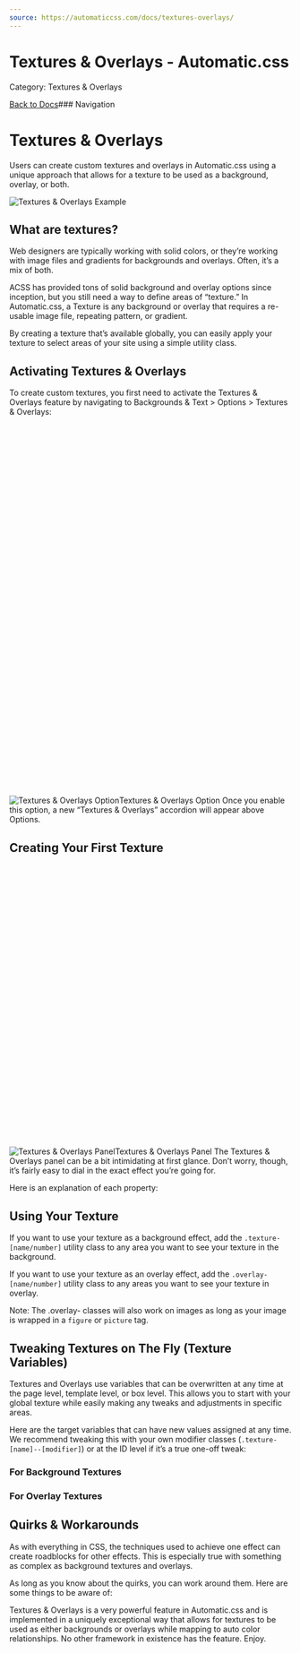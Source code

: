 ```yaml
---
source: https://automaticcss.com/docs/textures-overlays/
---
```


# Textures & Overlays - Automatic.css

Category: Textures & Overlays

[Back to Docs](https://automaticcss.com/docs)### Navigation

# Textures & Overlays

Users can create custom textures and overlays in Automatic.css using a unique approach that allows for a texture to be used as a background, overlay, or both.

![Textures & Overlays Example](https://automaticcss.com/wp-content/uploads/GZs9Um9WAAwRtPv-1024x645.jpeg)
## What are textures?

Web designers are typically working with solid colors, or they’re working with image files and gradients for backgrounds and overlays. Often, it’s a mix of both.

ACSS has provided tons of solid background and overlay options since inception, but you still need a way to define areas of “texture.” In Automatic.css, a Texture is any background or overlay that requires a re-usable image file, repeating pattern, or gradient.

By creating a texture that’s available globally, you can easily apply your texture to select areas of your site using a simple utility class.

## Activating Textures & Overlays

To create custom textures, you first need to activate the Textures & Overlays feature by navigating to Backgrounds & Text > Options > Textures & Overlays:

![Textures & Overlays Option](data:image/svg+xml,%3Csvg%20xmlns='http://www.w3.org/2000/svg'%20width='778'%20height='1024'%20viewBox='0%200%20778%201024'%3E%3C/svg%3E)![Textures & Overlays Option](https://automaticcss.com/wp-content/uploads/CleanShot-2024-10-19-at-09.05.23@2x-778x1024.jpg)Textures & Overlays Option
Once you enable this option, a new “Textures & Overlays” accordion will appear above Options.

## Creating Your First Texture

![Textures & Overlays Panel](data:image/svg+xml,%3Csvg%20xmlns='http://www.w3.org/2000/svg'%20width='1024'%20height='1024'%20viewBox='0%200%201024%201024'%3E%3C/svg%3E)![Textures & Overlays Panel](https://automaticcss.com/wp-content/uploads/CleanShot-2024-10-19-at-09.10.00@2x-1024x1024.jpg)Textures & Overlays Panel
The Textures & Overlays panel can be a bit intimidating at first glance. Don’t worry, though, it’s fairly easy to dial in the exact effect you’re going for.

Here is an explanation of each property:

## Using Your Texture

If you want to use your texture as a background effect, add the `.texture-[name/number]` utility class to any area you want to see your texture in the background.

If you want to use your texture as an overlay effect, add the `.overlay-[name/number]` utility class to any areas you want to see your texture in overlay.

Note: The .overlay- classes will also work on images as long as your image is wrapped in a `figure` or `picture` tag.

## Tweaking Textures on The Fly (Texture Variables)

Textures and Overlays use variables that can be overwritten at any time at the page level, template level, or box level. This allows you to start with your global texture while easily making any tweaks and adjustments in specific areas.

Here are the target variables that can have new values assigned at any time. We recommend tweaking this with your own modifier classes (`.texture-[name]--[modifier]`) or at the ID level if it’s a true one-off tweak:

### For Background Textures

### For Overlay Textures

## Quirks & Workarounds

As with everything in CSS, the techniques used to achieve one effect can create roadblocks for other effects. This is especially true with something as complex as background textures and overlays.

As long as you know about the quirks, you can work around them. Here are some things to be aware of:

Textures & Overlays is a very powerful feature in Automatic.css and is implemented in a uniquely exceptional way that allows for textures to be used as either backgrounds or overlays while mapping to auto color relationships. No other framework in existence has the feature. Enjoy.

